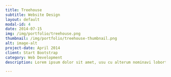 ```yaml
---
title: Treehouse
subtitle: Website Design
layout: default
modal-id: 4
date: 2014-07-15
img: /img/portfolio/treehouse.png
thumbnail: /img/portfolio/treehouse-thumbnail.png
alt: image-alt
project-date: April 2014
client: Start Bootstrap
category: Web Development
description: Lorem ipsum dolor sit amet, usu cu alterum nominavi lobortis. At duo novum diceret. Tantas apeirian vix et, usu sanctus postulant inciderint ut, populo diceret necessitatibus in vim. Cu eum dicam feugiat noluisse.

---
```

